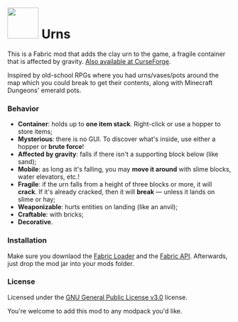 # <img src="https://tinyimg.io/i/GFXMj7I.png" width="70"/> Urns

This is a Fabric mod that adds the clay urn to the game, a fragile container that is affected by gravity. [Also available at CurseForge](https://www.curseforge.com/minecraft/mc-mods/urns).

Inspired by old-school RPGs where you had urns/vases/pots around the map which you could break to get their contents, along with Minecraft Dungeons' emerald pots.

### Behavior

- **Container**: holds up to **one item stack**. Right-click or use a hopper to store items;
- **Mysterious**: there is no GUI. To discover what's inside, use either a hopper or **brute force**!
- **Affected by gravity**: falls if there isn't a supporting block below (like sand);   
- **Mobile**: as long as it's falling, you may **move it around** with slime blocks, water elevators, etc.!
- **Fragile**: if the urn falls from a height of three blocks or more, it will **crack**. If it's already cracked, then it will **break** — unless it lands on slime or hay;
- **Weaponizable**: hurts entities on landing (like an anvil);
- **Craftable**: with bricks;
- **Decorative**.

### Installation

Make sure you downlaod the  [Fabric Loader](https://fabricmc.net/use/) and the [Fabric API](https://www.curseforge.com/minecraft/mc-mods/fabric-api). Afterwards, just drop the mod jar into your mods folder.

### License

Licensed under the [GNU General Public License v3.0](https://github.com/Bernardozomer/urns-mod/blob/master/LICENSE) license.

You're welcome to add this mod to any modpack you'd like.
